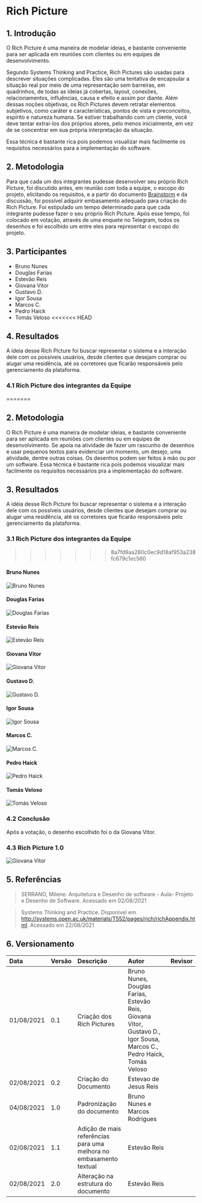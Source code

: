 # Rich Picture
## 1. Introdução
O Rich Picture é uma maneira de modelar ideias, e bastante conveniente para ser aplicada em reuniões com clientes ou em equipes de desenvolvimento.
 
Segundo Systems Thinking and Practice, Rich Pictures são usadas para descrever situações complicadas. Eles são uma tentativa de encapsular a situação real por meio de uma representação sem barreiras, em quadrinhos, de todas as ideias já cobertas, layout, conexões, relacionamentos, influências, causa e efeito e assim por diante. Além dessas noções objetivas, os Rich Pictures devem retratar elementos subjetivos, como caráter e características, pontos de vista e preconceitos, espírito e natureza humana. Se estiver trabalhando com um cliente, você deve tentar extraí-los dos próprios atores, pelo menos inicialmente, em vez de se concentrar em sua própria interpretação da situação.
 
Essa técnica é bastante rica pois podemos visualizar mais facilmente os requisitos necessários para a implementação do software.
 
## 2. Metodologia
Para que cada um dos integrantes pudesse desenvolver seu próprio Rich Picture, foi discutido antes, em reunião com toda a equipe, o escopo do projeto, elicitando os requisitos, e a partir do documento [Brainstorm](./brainstorm.md) e da discussão, foi possível adquirir embasamento adequado para criação do Rich Picture. Foi estipulado um tempo determinado para que cada integrante pudesse fazer o seu próprio Rich Picture. Após esse tempo, foi colocado em votação, através de uma enquete no Telegram, todos os desenhos e foi escolhido um entre eles para representar o escopo do projeto.
 
## 3. Participantes
- Bruno Nunes
- Douglas Farias
- Estevão Reis
- Giovana Vitor
- Gustavo D.
- Igor Sousa
- Marcos C.
- Pedro Haick
- Tomás Veloso
<<<<<<< HEAD
## 4. Resultados
A ideia desse Rich Picture foi buscar representar o sistema e a interação dele com os possíveis usuários, desde clientes que desejam comprar ou alugar uma residência, até os corretores que ficarão responsáveis pelo gerenciamento da plataforma.
 
### 4.1 Rich Picture dos integrantes da Equipe
=======

## 2. Metodologia
O Rich Picture é uma maneira de modelar ideias, e bastante conveniente para ser aplicada em
reuniões com clientes ou em equipes de desenvolvimento. Se apoia na atividade de fazer um rascunho de desenhos e usar pequenos textos para evidenciar um momento, um desejo, uma atividade, dentre outras coisas. Os desenhos podem ser feitos à mão ou por um software. Essa técnica é bastante rica poís podemos visualizar mais facilmente os requisitos necessários pra a implementação do software.

## 3. Resultados
A idéia desse Rich Picture foi buscar representar o sistema e a interação dele com os possíveis usuários, desde clientes que desejam comprar ou alugar uma residência, até os corretores que ficarão responsáveis pelo gerenciamento da plataforma.

### 3.1 Rich Picture dos integrantes da Equipe
>>>>>>> 8a7fd9aa280c0ec9d18af953a238fc679c1ec560
#### Bruno Nunes
![Bruno Nunes](./RichPicture/rich-picture-bruno.jpeg)
#### Douglas Farias
![Douglas Farias](./RichPicture/rich-picture-douglas.jpeg)
#### Estevão Reis
![Estevão Reis](./RichPicture/rich-picture-estevao.png)
#### Giovana Vitor
![Giovana Vitor](./RichPicture/rich-picture-giovana.png)
#### Gustavo D.
![Gustavo D.](./RichPicture/rich-picture-gustavo.jpg)
#### Igor Sousa
![Igor Sousa](./RichPicture/rich-picture-igor.png)
#### Marcos C.
![Marcos C.](./RichPicture/rich-picture-marcos.jpg)
#### Pedro Haick
![Pedro Haick](./RichPicture/rich-picture-pedro.png)
#### Tomás Veloso
![Tomás Veloso](./RichPicture/rich-picture-tomas.jpg)
 
### 4.2 Conclusão
Após a votação, o desenho escolhido foi o da Giovana Vitor.
 
### 4.3 Rich Picture 1.0
![Giovana Vitor](./RichPicture/rich-picture-giovana.png)
 
## 5. Referências
 
> SERRANO, Milene: Arquitetura e Desenho de software - Aula- Projeto e Desenho de Software. Acessado em 02/08/2021
 
> Systems Thinking and Practice. Disponível em http://systems.open.ac.uk/materials/T552/pages/rich/richAppendix.html. Acessado em 22/08/2021
 
## 6. Versionamento
 
| Data  | Versão | Descrição  | Autor  |Revisor |
| :---- | :----- | :--------- | :----- |:-------|
| 01/08/2021 | 0.1    | Criação dos Rich Pictures | Bruno Nunes, Douglas Farias, Estevão Reis, Giovana Vitor, Gustavo D., Igor Sousa, Marcos C., Pedro Haick, Tomás Veloso| |
| 02/08/2021 | 0.2    | Criação do Documento | Estevao de Jesus Reis| |
| 04/08/2021 | 1.0    | Padronização do documento       | Bruno Nunes e Marcos Rodrigues    | |
| 02/08/2021 | 1.1    | Adição de mais referências para uma melhora no embasamento textual| Estevão Reis| |
| 02/08/2021 | 2.0    | Alteração na estrutura do documento| Estevão Reis| |